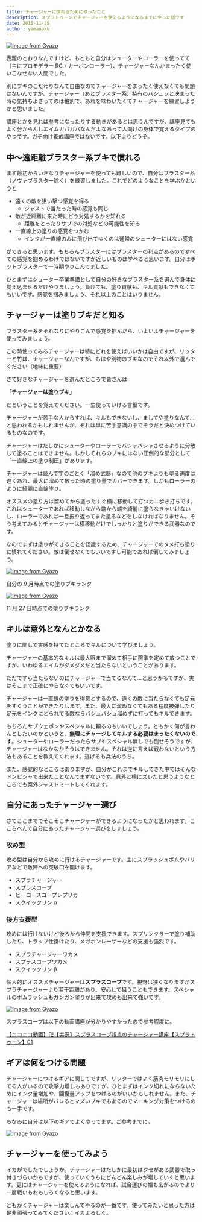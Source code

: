 ```yaml
---
title: チャージャーに慣れるためにやったこと
description: スプラトゥーンでチャージャーを使えるようになるまでにやった話です
date: 2015-11-25
author: yamanoku
---
```


[![Image from Gyazo](https://i.gyazo.com/814e42e7eb13b28671a74486eb3561b6.jpg)](https://gyazo.com/814e42e7eb13b28671a74486eb3561b6)

表題のとおりなんですけど、もともと自分はシューターやローラーを使ってて（主にプロモデラー RG・カーボンローラー）、チャージャーなんかまったく使いこなせない人間でした。

別にブキのこだわりなんて自由なのでチャージャーをまったく使えなくても問題はないんですが、チャージャー（あとブラスター系）特有のバシュッと決まった時の気持ちよさってのは格別で、あれを味わいたくてチャージャーを練習しようかと思いました。

講座とかを見れば参考になったりする動きがあるとは思うんですが、講座見てもよく分からんしエイムガバガバなんだよなあって人向けの身体で覚えるタイプのやつです。ガチ向け養成講座ではないです。以下よりどうぞ。

## 中〜遠距離ブラスター系ブキで慣れる

まず最初からいきなりチャージャーを使っても難しいので、自分はブラスター系（ノヴァブラスター除く）を練習しました。これでどのようなことを学ぶかというと

- 遠くの敵を狙い撃つ感覚を得る
  - ジャストで当たった時の感覚も同じ
- 敵が近距離に来た時にどう対処するかを知れる
  - 距離をとったりサブでの対処などの可能性を知る
- 一直線上の塗りの感覚をつかむ
  - インクが一直線のみに飛び出てゆくのは通常のシューターにはない感覚

ができると思います。もちろんブラスターにはブラスターの利点があるのですべての感覚を掴めるわけではないですが近しいものは学べると思います。自分はホットブラスターで一時期やりこんでました。

ひとまずはシューター卒業準備として自分の好きなブラスター系を選んで身体に覚え込ませるだけやりましょう。負けても、塗り貢献も、キル貢献もできなくてもいいです。感覚を掴みましょう、それ以上のことはいりません。

## チャージャーは塗りブキだと知る

ブラスター系をそれなりにやりこんで感覚を掴んだら、いよいよチャージャーを使ってみましょう。

この時使ってみるチャージャーは特にどれを使えばいいかは自由ですが、リッターと竹は、チャージャーなんですが、もはや別物のブキなのでそれ以外で選んでください（地味に重要）

さて好きなチャージャーを選んだところで皆さんは

**「チャージャーは塗りブキ」**

だということを覚えてください。一生使っていける言葉です。

チャージャーが苦手な人からすれば、キルもできないし、ましてや塗りなんて…と思われるかもしれませんが、それは単に苦手意識の中でそうだと決めつけているものなのです。

チャージャーはたしかにシューターやローラーでバシャバシャさせるように分散して塗ることはできません。しかしそれらのブキにはない圧倒的な部分として「一直線上の塗り制圧」があります。

チャージャーは読んで字のごとく「溜め武器」なので他のブキよりも塗る速度は遅くあれ、最大に溜めて放った時の塗り量でカバーできます。しかもローラーのように綺麗に直線塗り。

オススメの塗り方は溜めてから塗ったすぐ横に移動して打つカニ歩き打ちです。これはシューターであれば移動しながら端から端を綺麗に塗らなきゃいけないし、ローラーであれば一旦振り返ってまた塗るなどをしなければなりません。そう考えてみるとチャージャーは横移動だけでしっかりと塗りができる武器なのです。

なのでまずは塗りができることを認識するため、チャージャーでのタメ打ち塗りに慣れてください。敵は倒せなくてもいいですし可能であれば倒してみましょう。

[![Image from Gyazo](https://i.gyazo.com/d80e469f02086883ee44c449c63c0c2b.png)](https://gyazo.com/d80e469f02086883ee44c449c63c0c2b)

自分の 9 月時点での塗りブキランク

[![Image from Gyazo](https://i.gyazo.com/ff2cbe8c44d80491f5b25f5146a72733.png)](https://gyazo.com/ff2cbe8c44d80491f5b25f5146a72733)

11 月 27 日時点での塗りブキランク

## キルは意外となんとかなる

塗りに関して実感を持てたところでキルについて学びましょう。

チャージャーの基本的なキルは最大限まで溜めて相手に照準を定めて放つことですが、いわゆるエイムがダメダメだと当たらないということがあります。

ただですら当たらないのにチャージャーで当てるなんて…と思うかもですが、実はそこまで正確にやらなくてもいいです。

チャージャーは一直線の塗りを得意とするので、遠くの敵に当たらなくても足元をすくうことができたりします。また、最大に溜めなくてもある程度被弾したり足元をインクにとられてる敵ならパシュパシュ溜めずに打ってもキルできます。

もちろんサブウェポンやスペシャルに頼るのもいいでしょう。ともかく何が言わんとしたいのかというと、**無理にチャージしてキルする必要はまったくないのです**。シューターやローラーだったらサブやスペシャル無しでも倒せそうですが、チャージャーはなかなかそうはできません。それは逆に言えば戦わないという方法もあることを教えてくれます。逃げるも兵法のうち。

また、感覚的なところはありますが、自分がこれまでキルしてきた中ではそんなドンピシャで出来たことなんてまずないです。意外と横にズレたと思うようなところでも案外ジャストミートしてくれます。

## 自分にあったチャージャー選び

さてここまででそこそこチャージャーができるようになったかと思われます。ここらへんで自分にあったチャージャー選びをしましょう。

### 攻め型

攻め型は自分から攻めに行けるチャージャーです。主にスプラッシュボムやバリアなどで敵陣への突破口を開けます。

- スプラチャージャー
- スプラスコープ
- ヒーロースコープレプリカ
- スクイックリン α

### 後方支援型

攻めには行けないけど後ろから仲間を支援できます。スプリンクラーで塗り補助したり、トラップ仕掛けたり、メガホンレーザーなどの支援も強烈です。

- スプラチャージャーワカメ
- スプラスコープワカメ
- スクイックリン β

個人的にオススメチャージャーは**スプラスコープ**です。視野は狭くなりますがスプラチャージャーより若干距離があり、安心して狙うこともできます。スペシャルのボムラッシュもガンガン塗りが出来て攻めも出来て強いです。

[![Image from Gyazo](https://i.gyazo.com/feea7b11c068442437a97a4507aaa2f2.jpg)](https://gyazo.com/feea7b11c068442437a97a4507aaa2f2)

スプラスコープは以下の動画講座が分かりやすかったので参考程度に。

[【ニコニコ動画】卍【実況】スプラスコープ視点のチャージャー講座【スプラトゥーン】01](http://www.nicovideo.jp/watch/sm27557444)

## ギアは何をつける問題

チャージャーにつけるギアに関してですが、リッターではよく筋肉モリモリにしてる人がいるので攻撃力増しもありですが、ひとまずはインク切れにならないためにインク量増加や、回復量アップをつけるのがいいかもしれません。また、チャージャーは場所がバレるとマズいブキでもあるのでマーキング対策をつけるのも一手です。

ちなみに自分は以下のギアでよくやってます。ご参考までに。

[![Image from Gyazo](https://i.gyazo.com/69014cbf984793a8af7910f0bb4e8eb1.png)](https://gyazo.com/69014cbf984793a8af7910f0bb4e8eb1)

## チャージャーを使ってみよう

イカがでしたでしょうか。チャージャーはたしかに最初はクセがある武器で取っ付きづらいかもですが、使っていくうちにどんどん楽しみが増していくと思います。更にはチャージャーを使えるようになれば、試合運びの幅も広がるのでより一層戦いもおもしろくなると思います。

ともかくチャージャーは楽しんでやるのが一番です。使ってみたいと思った方は是非頑張ってみてください。イカよろしく。
